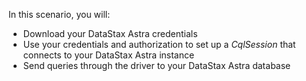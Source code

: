 In this scenario, you will:

* Download your DataStax Astra credentials
* Use your credentials and authorization to set up a *CqlSession* that connects to your DataStax Astra instance
* Send queries through the driver to your DataStax Astra database
